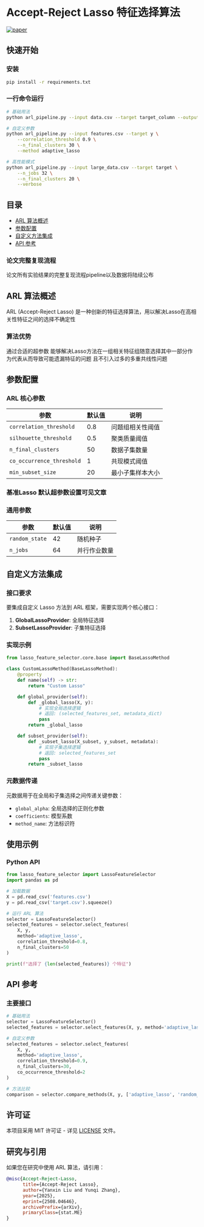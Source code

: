 # Accept-Reject Lasso 特征选择算法

[![paper](https://img.shields.io/badge/arXiv-2508.04646-b31b1b.svg)](https://arxiv.org/abs/2508.04646)


## 快速开始

### 安装

```bash
pip install -r requirements.txt
```

### 一行命令运行

```bash
# 基础用法
python arl_pipeline.py --input data.csv --target target_column --output results.json

# 自定义参数
python arl_pipeline.py --input features.csv --target y \
    --correlation_threshold 0.9 \
    --n_final_clusters 30 \
    --method adaptive_lasso

# 高性能模式
python arl_pipeline.py --input large_data.csv --target target \
    --n_jobs 32 \
    --n_final_clusters 20 \
    --verbose
```

## 目录

- [ARL 算法概述](#arl-算法概述)
- [参数配置](#参数配置)
- [自定义方法集成](#自定义方法集成)
- [API 参考](#api-参考)

### 论文完整复现流程
论文所有实验结果的完整复现流程pipeline以及数据将陆续公布


## ARL 算法概述

ARL (Accept-Reject Lasso) 是一种创新的特征选择算法，用以解决Lasso在高相关性特征之间的选择不确定性

### 算法优势

通过合适的超参数
能够解决Lasso方法在一组相关特征组随意选择其中一部分作为代表从而导致可能遗漏特征的问题
且不引入过多的多重共线性问题

## 参数配置

### ARL 核心参数

| 参数 | 默认值 | 说明 |
|------|--------|------|
| `correlation_threshold` | 0.8 | 问题组相关性阈值 |
| `silhouette_threshold` | 0.5 | 聚类质量阈值 |
| `n_final_clusters` | 50 | 数据子集数量 |
| `co_occurrence_threshold` | 1 | 共现模式阈值 |
| `min_subset_size` | 20 | 最小子集样本大小 |

### 基准Lasso 默认超参数设置可见文章


### 通用参数

| 参数 | 默认值 | 说明 |
|------|--------|------|
| `random_state` | 42 | 随机种子 |
| `n_jobs` | 64 | 并行作业数量 |

## 自定义方法集成

### 接口要求

要集成自定义 Lasso 方法到 ARL 框架，需要实现两个核心接口：

1. **GlobalLassoProvider**: 全局特征选择
2. **SubsetLassoProvider**: 子集特征选择

### 实现示例

```python
from lasso_feature_selector.core.base import BaseLassoMethod

class CustomLassoMethod(BaseLassoMethod):
    @property
    def name(self) -> str:
        return "Custom Lasso"

    def global_provider(self):
        def _global_lasso(X, y):
            # 实现全局选择逻辑
            # 返回: (selected_features_set, metadata_dict)
            pass
        return _global_lasso

    def subset_provider(self):
        def _subset_lasso(X_subset, y_subset, metadata):
            # 实现子集选择逻辑
            # 返回: selected_features_set
            pass
        return _subset_lasso
```

### 元数据传递

元数据用于在全局和子集选择之间传递关键参数：

- `global_alpha`: 全局选择的正则化参数
- `coefficients`: 模型系数
- `method_name`: 方法标识符



## 使用示例

### Python API

```python
from lasso_feature_selector import LassoFeatureSelector
import pandas as pd

# 加载数据
X = pd.read_csv('features.csv')
y = pd.read_csv('target.csv').squeeze()

# 运行 ARL 算法
selector = LassoFeatureSelector()
selected_features = selector.select_features(
    X, y,
    method='adaptive_lasso',
    correlation_threshold=0.8,
    n_final_clusters=50
)

print(f"选择了 {len(selected_features)} 个特征")
```

## API 参考

### 主要接口

```python
# 基础用法
selector = LassoFeatureSelector()
selected_features = selector.select_features(X, y, method='adaptive_lasso')

# 自定义参数
selected_features = selector.select_features(
    X, y,
    method='adaptive_lasso',
    correlation_threshold=0.9,
    n_final_clusters=30,
    co_occurrence_threshold=2
)

# 方法比较
comparison = selector.compare_methods(X, y, ['adaptive_lasso', 'random_lasso'])
```


## 许可证

本项目采用 MIT 许可证 - 详见 [LICENSE](LICENSE) 文件。

##  研究与引用

如果您在研究中使用 ARL 算法，请引用：

```bibtex
@misc{Accept-Reject-Lasso,
      title={Accept-Reject Lasso}, 
      author={Yanxin Liu and Yunqi Zhang},
      year={2025},
      eprint={2508.04646},
      archivePrefix={arXiv},
      primaryClass={stat.ME}
}
```


